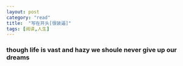 ```yaml
---
layout: post
category: "read"
title:  "写在开头[很装逼]"
tags: [阅读,人生]
---
```

### though life is  vast and hazy we shoule never give up our dreams
